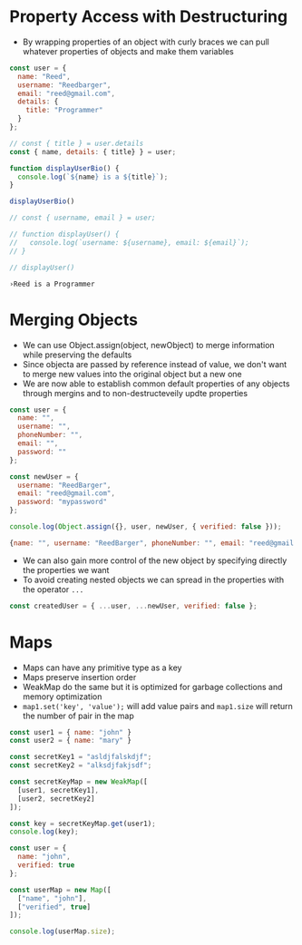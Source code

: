 # Property Access with Destructuring

- By wrapping properties of an object with curly braces we can pull whatever properties of objects and make them variables

```javascript
const user = {
  name: "Reed",
  username: "Reedbarger",
  email: "reed@gmail.com",
  details: {
    title: "Programmer"  
  }  
};

// const { title } = user.details
const { name, details: { title} } = user;

function displayUserBio() {
  console.log(`${name} is a ${title}`); 
}

displayUserBio()

// const { username, email } = user;

// function displayUser() {
//   console.log(`username: ${username}, email: ${email}`);  
// }

// displayUser()
```
```
›Reed is a Programmer
```
# Merging Objects
- We can use Object.assign(object, newObject) to merge information while preserving the defaults
- Since objecta are passed by reference instead of value, we don't want to merge new values into the original object but a new one
- We are now able to establish common default properties of any objects through mergins and to non-destructeveily updte properties


```javascript
const user = {
  name: "",
  username: "",
  phoneNumber: "",
  email: "",
  password: ""  
};

const newUser = {
  username: "ReedBarger",
  email: "reed@gmail.com",
  password: "mypassword"  
};

console.log(Object.assign({}, user, newUser, { verified: false }));
```
```javascript
{name: "", username: "ReedBarger", phoneNumber: "", email: "reed@gmail.com", password: "mypassword", verified: false}
```

- We can also gain more control of the new object by specifying directly the properties we want
- To avoid creating nested objects we can spread in the properties with the operator `...`

```javascript
const createdUser = { ...user, ...newUser, verified: false };
```

# Maps
- Maps can have any primitive type as a key
- Maps preserve insertion order
- WeakMap do the same but it is optimized for garbage collections and memory optimization
- `map1.set('key', 'value');` will add value pairs and `map1.size` will return the number of pair in the map

```javascript
const user1 = { name: "john" }
const user2 = { name: "mary" }

const secretKey1 = "asldjfalskdjf";
const secretKey2 = "alksdjfakjsdf";

const secretKeyMap = new WeakMap([
  [user1, secretKey1],
  [user2, secretKey2]  
]);

const key = secretKeyMap.get(user1);
console.log(key);

const user = {
  name: "john",
  verified: true  
};

const userMap = new Map([
  ["name", "john"],
  ["verified", true]  
]);

console.log(userMap.size);
```
